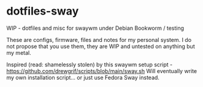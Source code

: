# dotfiles-sway
WIP - dotfiles and misc for swaywm under Debian Bookworm / testing

These are configs, firmware, files and notes for my personal system.
I do not propose that you use them, they are WIP and untested on anything but my metal.

Inspired (read: shamelessly stolen) by this swaywm setup script - https://github.com/drewgrif/scripts/blob/main/sway.sh
Will eventually write my own installation script... or just use Fedora Sway instead.
